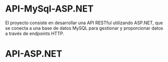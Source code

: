 # API-MySql-ASP.NET
El proyecto consiste en desarrollar una API RESTful utilizando ASP.NET, que se conecta a una base de datos MySQL para gestionar y proporcionar datos a través de endpoints HTTP. 
# API-ASP.NET
